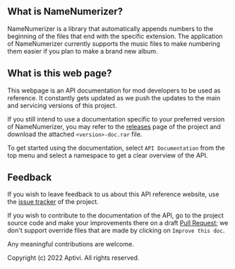 ## What is NameNumerizer?

NameNumerizer is a library that automatically appends numbers to the beginning of the files that end with the specific extension. The application of NameNumerizer currently supports the music files to make numbering them easier if you plan to make a brand new album.

## What is this web page?
 
This webpage is an API documentation for mod developers to be used as reference. It constantly gets updated as we push the updates to the main and servicing versions of this project.

If you still intend to use a documentation specific to your preferred version of NameNumerizer, you may refer to the [releases](https://github.com/Aptivi/NameNumerizer/releases) page of the project and download the attached `<version>-doc.rar` file.

To get started using the documentation, select `API Documentation` from the top menu and select a namespace to get a clear overview of the API.

## Feedback

If you wish to leave feedback to us about this API reference website, use the [issue tracker](https://github.com/Aptivi/NameNumerizer/issues) of the project.

If you wish to contribute to the documentation of the API, go to the project source code and make your improvements there on a draft [Pull Request](https://github.com/Aptivi/NameNumerizer/pulls); we don't support override files that are made by clicking on `Improve this doc`.

Any meaningful contributions are welcome.

Copyright (c) 2022 Aptivi. All rights reserved.
